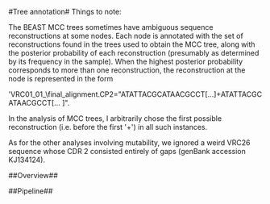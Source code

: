 #Tree annotation#
Things to note:

The BEAST MCC trees sometimes have ambiguous sequence reconstructions at some nodes. Each node is annotated with the set of reconstructions found in the trees used to obtain the MCC tree, along with the posterior probability of each reconstruction (presumably as determined by its frequency in the sample). When the highest posterior probability corresponds to more than one reconstruction, the reconstruction at the node is represented in the form 

'VRC01\_01_\final\_alignment.CP2="ATATTACGCATAACGCCT[...]+ATATTACGCATAACGCCT[...
]".

In the analysis of MCC trees, I arbitrarily chose the first possible reconstruction (i.e. before the first '+') in all such instances.

As for the other analyses involving mutability, we ignored a weird VRC26 sequence whose CDR 2 consisted entirely of gaps (genBank accession KJ134124).

##Overview##

##Pipeline##


